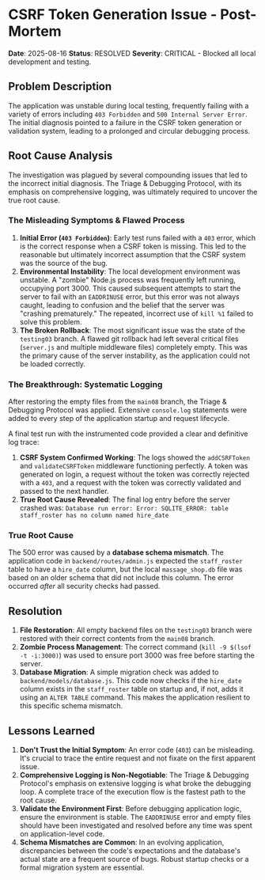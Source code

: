 # CSRF Token Generation Issue - Post-Mortem

**Date**: 2025-08-16
**Status**: RESOLVED
**Severity**: CRITICAL - Blocked all local development and testing.

## Problem Description
The application was unstable during local testing, frequently failing with a variety of errors including `403 Forbidden` and `500 Internal Server Error`. The initial diagnosis pointed to a failure in the CSRF token generation or validation system, leading to a prolonged and circular debugging process.

## Root Cause Analysis

The investigation was plagued by several compounding issues that led to the incorrect initial diagnosis. The Triage & Debugging Protocol, with its emphasis on comprehensive logging, was ultimately required to uncover the true root cause.

### The Misleading Symptoms & Flawed Process

1.  **Initial Error (`403 Forbidden`)**: Early test runs failed with a `403` error, which is the correct response when a CSRF token is missing. This led to the reasonable but ultimately incorrect assumption that the CSRF system was the source of the bug.
2.  **Environmental Instability**: The local development environment was unstable. A "zombie" Node.js process was frequently left running, occupying port 3000. This caused subsequent attempts to start the server to fail with an `EADDRINUSE` error, but this error was not always caught, leading to confusion and the belief that the server was "crashing prematurely." The repeated, incorrect use of `kill %1` failed to solve this problem.
3.  **The Broken Rollback**: The most significant issue was the state of the `testing03` branch. A flawed git rollback had left several critical files (`server.js` and multiple middleware files) completely empty. This was the primary cause of the server instability, as the application could not be loaded correctly.

### The Breakthrough: Systematic Logging

After restoring the empty files from the `main08` branch, the Triage & Debugging Protocol was applied. Extensive `console.log` statements were added to every step of the application startup and request lifecycle.

A final test run with the instrumented code provided a clear and definitive log trace:
1.  **CSRF System Confirmed Working**: The logs showed the `addCSRFToken` and `validateCSRFToken` middleware functioning perfectly. A token was generated on login, a request without the token was correctly rejected with a `403`, and a request with the token was correctly validated and passed to the next handler.
2.  **True Root Cause Revealed**: The final log entry before the server crashed was:
    `Database run error: Error: SQLITE_ERROR: table staff_roster has no column named hire_date`

### True Root Cause

The 500 error was caused by a **database schema mismatch**. The application code in `backend/routes/admin.js` expected the `staff_roster` table to have a `hire_date` column, but the local `massage_shop.db` file was based on an older schema that did not include this column. The error occurred *after* all security checks had passed.

## Resolution

1.  **File Restoration**: All empty backend files on the `testing03` branch were restored with their correct contents from the `main08` branch.
2.  **Zombie Process Management**: The correct command (`kill -9 $(lsof -t -i:3000)`) was used to ensure port 3000 was free before starting the server.
3.  **Database Migration**: A simple migration check was added to `backend/models/database.js`. This code now checks if the `hire_date` column exists in the `staff_roster` table on startup and, if not, adds it using an `ALTER TABLE` command. This makes the application resilient to this specific schema mismatch.

## Lessons Learned

1.  **Don't Trust the Initial Symptom**: An error code (`403`) can be misleading. It's crucial to trace the entire request and not fixate on the first apparent issue.
2.  **Comprehensive Logging is Non-Negotiable**: The Triage & Debugging Protocol's emphasis on extensive logging is what broke the debugging loop. A complete trace of the execution flow is the fastest path to the root cause.
3.  **Validate the Environment First**: Before debugging application logic, ensure the environment is stable. The `EADDRINUSE` error and empty files should have been investigated and resolved before any time was spent on application-level code.
4.  **Schema Mismatches are Common**: In an evolving application, discrepancies between the code's expectations and the database's actual state are a frequent source of bugs. Robust startup checks or a formal migration system are essential.
